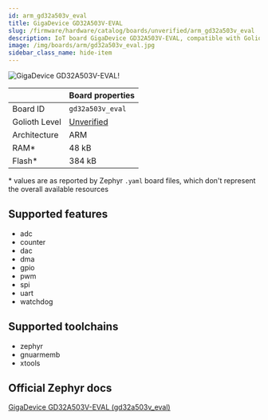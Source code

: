 ```yaml
---
id: arm_gd32a503v_eval
title: GigaDevice GD32A503V-EVAL
slug: /firmware/hardware/catalog/boards/unverified/arm_gd32a503v_eval
description: IoT board GigaDevice GD32A503V-EVAL, compatible with Golioth at unverified level.
image: /img/boards/arm/gd32a503v_eval.jpg
sidebar_class_name: hide-item
---
```


[//]: # (This is an auto-generated file, do not edit! Changes to it will be lost upon re-generation)

![GigaDevice GD32A503V-EVAL!](/img/boards/arm/gd32a503v_eval.jpg "GigaDevice GD32A503V-EVAL")

|                | Board properties     |
| -------------  | -------------------- |
| Board ID       | `gd32a503v_eval` |
| Golioth Level  | [Unverified](/firmware/hardware#unverified-boards) |
| Architecture   | ARM |
| RAM*           | 48 kB |
| Flash*         | 384 kB |

\* values are as reported by Zephyr `.yaml` board files, which don't represent the overall available resources



## Supported features

* adc
* counter
* dac
* dma
* gpio
* pwm
* spi
* uart
* watchdog

## Supported toolchains

* zephyr
* gnuarmemb
* xtools

## Official Zephyr docs

[GigaDevice GD32A503V-EVAL (gd32a503v_eval)](https://docs.zephyrproject.org/latest/boards/arm/gd32a503v_eval/doc/index.html)
